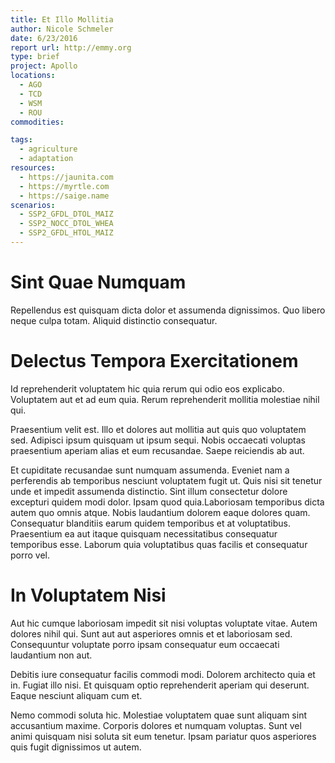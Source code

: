 ```yaml
---
title: Et Illo Mollitia
author: Nicole Schmeler
date: 6/23/2016
report url: http://emmy.org
type: brief
project: Apollo
locations:
  - AGO
  - TCD
  - WSM
  - ROU
commodities:

tags:
  - agriculture
  - adaptation
resources:
  - https://jaunita.com
  - https://myrtle.com
  - https://saige.name
scenarios:
  - SSP2_GFDL_DTOL_MAIZ
  - SSP2_NOCC_DTOL_WHEA
  - SSP2_GFDL_HTOL_MAIZ
---
```

# Sint Quae Numquam
Repellendus est quisquam dicta dolor et assumenda dignissimos. Quo libero neque culpa totam. Aliquid distinctio consequatur.

# Delectus Tempora Exercitationem
Id reprehenderit voluptatem hic quia rerum qui odio eos explicabo. Voluptatem aut et ad eum quia. Rerum reprehenderit mollitia molestiae nihil qui.
 Praesentium velit est. Illo et dolores aut mollitia aut quis quo voluptatem sed. Adipisci ipsum quisquam ut ipsum sequi. Nobis occaecati voluptas praesentium aperiam alias et eum recusandae. Saepe reiciendis ab aut.
 Et cupiditate recusandae sunt numquam assumenda. Eveniet nam a perferendis ab temporibus nesciunt voluptatem fugit ut. Quis nisi sit tenetur unde et impedit assumenda distinctio. Sint illum consectetur dolore excepturi quidem modi dolor. Ipsam quod quia.Laboriosam temporibus dicta autem quo omnis atque. Nobis laudantium dolorem eaque dolores quam. Consequatur blanditiis earum quidem temporibus et at voluptatibus. Praesentium ea aut itaque quisquam necessitatibus consequatur temporibus esse. Laborum quia voluptatibus quas facilis et consequatur porro vel.

# In Voluptatem Nisi
Aut hic cumque laboriosam impedit sit nisi voluptas voluptate vitae. Autem dolores nihil qui. Sunt aut aut asperiores omnis et et laboriosam sed. Consequuntur voluptate porro ipsam consequatur eum occaecati laudantium non aut.
 Debitis iure consequatur facilis commodi modi. Dolorem architecto quia et in. Fugiat illo nisi. Et quisquam optio reprehenderit aperiam qui deserunt. Eaque nesciunt aliquam cum et.
 Nemo commodi soluta hic. Molestiae voluptatem quae sunt aliquam sint accusantium maxime. Corporis dolores et numquam voluptas. Sunt vel animi quisquam nisi soluta sit eum tenetur. Ipsam pariatur quos asperiores quis fugit dignissimos ut autem.
